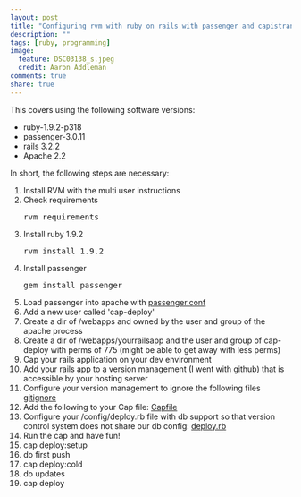 ```yaml
---
layout: post
title: "Configuring rvm with ruby on rails with passenger and capistrano"
description: ""
tags: [ruby, programming]
image:
  feature: DSC03138_s.jpeg
  credit: Aaron Addleman
comments: true
share: true
---
```



<p>This covers using the following software versions:
</p>
<ul>
<li>ruby-1.9.2-p318</li>
<li>passenger-3.0.11</li>
<li>rails 3.2.2</li>
<li>Apache 2.2</li>
</ul>
In short, the following steps are necessary:
<ol>
<li>Install RVM with the multi user instructions</li>
<li>Check requirements
<pre>rvm requirements</pre>
</li>
<li>Install ruby 1.9.2
<pre>rvm install 1.9.2</pre>
</li>
<li>Install passenger
<pre>gem install passenger</pre>
</li>
<li>Load passenger into apache with&nbsp;<a href="/assets/files/passenger.conf_.txt">passenger.conf</a>
</li>
<li>Add a new user called 'cap-deploy'</li>
<li>Create a dir of /webapps and owned by the user and group of the apache process</li>
<li>Create a dir of /webapps/yourrailsapp and the user and group of cap-deploy with perms of 775 (might be able to get away with less perms)</li>
<li>Cap your rails application on your dev environment</li>
<li>Add your rails app to a version management (I went with github) that is accessible by your hosting server</li>
<li>Configure your version management to ignore the following files <a href="/assets/files/gitignore.txt">gitignore</a>
</li>
<li>Add the following to your Cap file:&nbsp;<a href="/assets/files/Capfile.txt">Capfile</a>
</li>
<li>Configure your /config/deploy.rb file with db support so that version control system does not share our db config:&nbsp;<a href="/assets/files/deploy.rb_.txt">deploy.rb</a>
</li>
<li>Run the cap and have fun!</li>
<li>cap deploy:setup</li>
<li>do first push</li>
<li>cap deploy:cold</li>
<li>do updates</li>
<li>cap deploy</li>
</ol>
